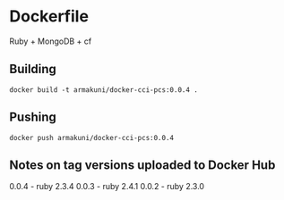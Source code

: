 # Dockerfile

Ruby + MongoDB + cf

## Building

```
docker build -t armakuni/docker-cci-pcs:0.0.4 .
```

## Pushing

```
docker push armakuni/docker-cci-pcs:0.0.4
```

## Notes on tag versions uploaded to Docker Hub

0.0.4 - ruby 2.3.4
0.0.3 - ruby 2.4.1
0.0.2 - ruby 2.3.0
